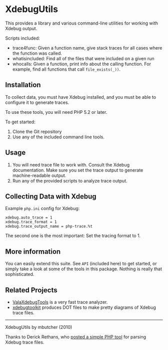 # XdebugUtils

This provides a library and various  command-line utilities for working with Xdebug output.

Scripts included:

 - trace4func: Given a function name, give stack traces for all cases where the function was called.
 - whatisincluded: Find all of the files that were included on a given run
 - whocalls: Given a function, print info about the calling function. For example, find all functions that call `file_exists(_))`.

## Installation

To collect data, you must have Xdebug installed, and you must be able to configure it to generate traces.

To use these tools, you will need PHP 5.2 or later.

To get started:

1. Clone the Git repository
2. Use any of the included command line tools.

## Usage

1. You will need trace file to work with. Consult the Xdebug documentation. Make sure you set the trace output to generate machine-readable output.
2. Run any of the provided scripts to analyze trace output.

## Collecting Data with Xdebug

Example `php.ini` config for Xdebug:

    xdebug.auto_trace = 1
    xdebug.trace_format = 1
    xdebug.trace_output_name = php-trace.%t

The second one is the most important: Set the tracing format to 1.

## More information

You can easily extend this suite. See `API` (included here) to get started, or simply take a look at
some of the tools in this package. Nothing is really that sophisticated.

## Related Projects

  * [ValaXdebugTools](https://github.com/technosophos/ValaXdebugTools) is a very fast trace analyzer.
  * [xdebugtoolkit](http://code.google.com/p/xdebugtoolkit/) produces DOT files to make pretty diagrams of Xdebug trace files.

----
XdebugUtils by mbutcher (2010)

Thanks to Derick Rethans, who [posted a simple PHP tool](http://derickrethans.nl/xdebug-and-tracing-memory-usage.html) for parsing Xdebug trace files.
